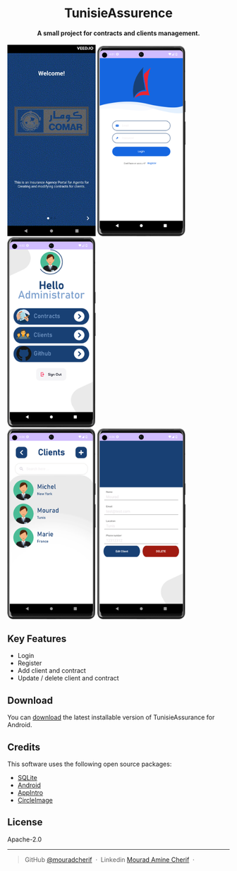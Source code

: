 <h1 align="center">
  <br>
  TunisieAssurence
  <br>
</h1>

<h4 align="center">A small project for contracts and clients management.</h4>

<img src="./img/intro.gif" width="200"> <img src="./img/login.png" width="200"> <img src="./img/dashboard.png" width="200"> 
<br>
<img src="./img/clientlist.png" width="200"> <img src="./img/mod-remove-client.png" width="200">





## Key Features

* Login 
* Register
* Add client and contract  
* Update / delete client and contract

## Download

You can [download](https://github.com/mouradcherif/TunisieAssurance/releases/tag/v0.2.0-alpha) the latest installable version of TunisieAssurance for Android.

## Credits

This software uses the following open source packages:

- [SQLite](https://www.sqlite.org)
- [Android](https://www.android.com)
- [AppIntro](https://github.com/AppIntro/AppIntro)
- [CircleImage](https://github.com/hdodenhof/CircleImageView)

## License

Apache-2.0

---

> GitHub [@mouradcherif](https://https://github.com/mouradcherif) &nbsp;&middot;&nbsp;
> Linkedin [Mourad Amine Cherif](https://www.linkedin.com/in/mouradacherif/) &nbsp;&middot;&nbsp;

